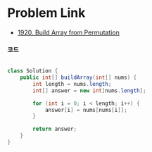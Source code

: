 # Problem Link
- [1920. Build Array from Permutation](https://leetcode.com/problems/build-array-from-permutation/)


#### 코드

```java

class Solution {
    public int[] buildArray(int[] nums) {
        int length = nums.length;
        int[] answer = new int[nums.length];

        for (int i = 0; i < length; i++) {
            answer[i] = nums[nums[i]];
        }

        return answer;
    }
}

```
